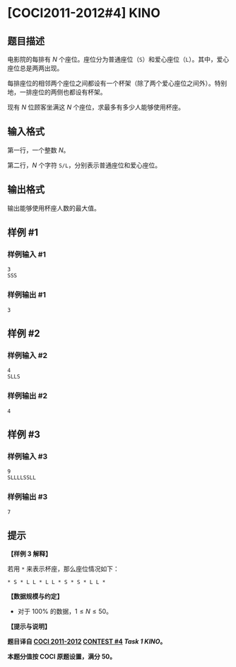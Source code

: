 # [COCI2011-2012#4] KINO

## 题目描述

电影院的每排有 $N$ 个座位。座位分为普通座位（$\texttt S$）和爱心座位（$\texttt L$）。其中，爱心座位总是两两出现。

每排座位的相邻两个座位之间都设有一个杯架（除了两个爱心座位之间外）。特别地，一排座位的两侧也都设有杯架。

现有 $N$ 位顾客坐满这 $N$ 个座位，求最多有多少人能够使用杯座。

## 输入格式

第一行，一个整数 $N$。

第二行，$N$ 个字符 $\texttt{S/L}$，分别表示普通座位和爱心座位。

## 输出格式

输出能够使用杯座人数的最大值。

## 样例 #1

### 样例输入 #1
```
3
SSS
```

### 样例输出 #1

```
3
```

## 样例 #2

### 样例输入 #2
```
4
SLLS
```

### 样例输出 #2

```
4
```

## 样例 #3

### 样例输入 #3
```
9
SLLLLSSLL
```

### 样例输出 #3

```
7
```

## 提示

**【样例 3 解释】**

若用 $\texttt *$ 来表示杯座，那么座位情况如下：

$\texttt{* S * L L * L L * S * S * L L *}$

**【数据规模与约定】**

- 对于 $100\%$ 的数据，$1 \le N \le 50$。

**【提示与说明】**

**题目译自 [COCI 2011-2012](https://hsin.hr/coci/archive/2011_2012/) [CONTEST #4](https://hsin.hr/coci/archive/2011_2012/contest4_tasks.pdf) _Task 1 KINO_。**

**本题分值按 COCI 原题设置，满分 $50$。**
